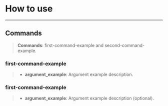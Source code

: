 # How to use
___

## Commands
> **Commands**: first-command-example and second-command-example.

### first-command-example

> - **argument_example**: Argument example description.

### first-command-example

> - **argument_example**: Argument example description (optional).